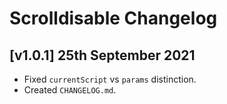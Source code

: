 # Scrolldisable Changelog

## [v1.0.1] 25th September 2021

- Fixed `currentScript` vs `params` distinction.
- Created `CHANGELOG.md`.
